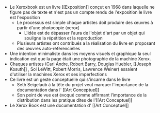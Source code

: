 - Le Xeroxbook est un livre [[Exposition]] conçut en 1968 dans laquelle ne figure pas de texte et n'est pas un compte rendu de l'exposition le livre est l'exposition
	- Le processus est simple chaque artistes doit produire des œuvres à partir d'une photocopie (xerox)
		- L'idée est de dépasser l'aura de l'objet d'art par un objet qui souligne la répétition et la reproduction
	- Plusieurs artistes ont contribués a la réalisation du livre en proposant des œuvres auto-référencielles
- Une intention minimaliste dans les moyens visuels et graphique la seul indication est que la page était une photographie de la machine Xerox.
- Chaques artistes (Carl Andre, Robert Barry, Douglas Huebler, [[Joseph Kosuth]] , Sol LeWitt, Robert Morris, Lawrence Weiner) essaient d'utiliser la machines Xerox et ses imperfections
- Ce livre est un geste conceptuelle qui s'incarne dans le livre
	- Seth Seigelaub à la tête du projet veut marquer l'importance de la documentation dans l' [[Art Conceptuel]]
	- Son point de vue est évoqué comme affirmant l'importance de la distribution dans les pratique dites de l'[[Art Conceptuel]]
- Le Xerox Book est une documentation d' [[Art Conceptuel]]